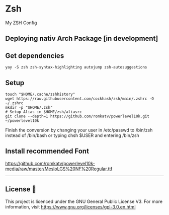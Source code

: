 # Zsh
My ZSH Config 

## Deploying nativ Arch Package [in development]

## Get dependencies
```
yay -S zsh zsh-syntax-highlighting autojump zsh-autosuggestions
```

## Setup
```
touch "$HOME/.cache/zshhistory"
wget https://raw.githubusercontent.com/cockhash/zsh/main/.zshrc -O ~/.zshrc
mkdir -p "$HOME/.zsh"
# Setup Alias in $HOME/zsh/aliasrc
git clone --depth=1 https://github.com/romkatv/powerlevel10k.git ~/powerlevel10k
```

Finish the conversion by changing your user in /etc/passwd to /bin/zsh instead of /bin/bash
or typing chsh $USER and entering /bin/zsh

## Install recommended Font
https://github.com/romkatv/powerlevel10k-media/raw/master/MesloLGS%20NF%20Regular.ttf
______________________________________________________________________________

## License :scroll:

This project is licenced under the GNU General Public License V3. For more information, visit https://www.gnu.org/licenses/gpl-3.0.en.html
